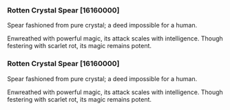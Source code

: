 ### Rotten Crystal Spear [16160000]

Spear fashioned from pure crystal; a deed impossible for a human.

Enwreathed with powerful magic, its attack scales with intelligence. Though festering with scarlet rot, its magic remains potent.### Rotten Crystal Spear [16160000]

Spear fashioned from pure crystal; a deed impossible for a human.

Enwreathed with powerful magic, its attack scales with intelligence. Though festering with scarlet rot, its magic remains potent.